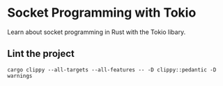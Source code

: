 # Socket Programming with Tokio
Learn about socket programming in Rust with the Tokio libary.

## Lint the project
```
cargo clippy --all-targets --all-features -- -D clippy::pedantic -D warnings
```
